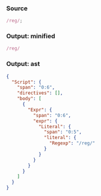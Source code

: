 ### Source
```js
/reg/;
```

### Output: minified
```js
/reg/
```

### Output: ast
```json
{
  "Script": {
    "span": "0:6",
    "directives": [],
    "body": [
      {
        "Expr": {
          "span": "0:6",
          "expr": {
            "Literal": {
              "span": "0:5",
              "literal": {
                "Regexp": "/reg/"
              }
            }
          }
        }
      }
    ]
  }
}
```
